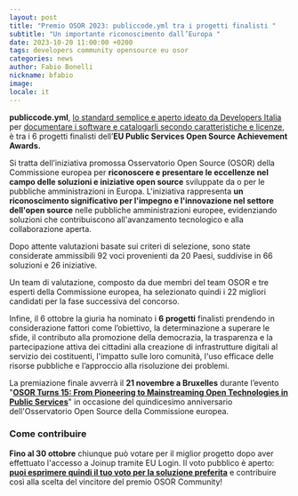 ```yaml
---
layout: post
title: "Premio OSOR 2023: publiccode.yml tra i progetti finalisti "
subtitle: "Un importante riconoscimento dall’Europa "
date: 2023-10-20 11:00:00 +0200
tags: developers community opensource eu osor
categories: news
author: Fabio Bonelli
nickname: bfabio
image:
locale: it
---
```



**publiccode.yml**, [lo standard semplice e aperto ideato da Developers
Italia](https://github.com/publiccodeyml/publiccode.yml) per [documentare
i software e catalogarli secondo caratteristiche e
licenze](https://medium.com/developers-italia/come-e-perch%C3%A9-automatizzare-il-controllo-qualit%C3%A0-nello-sviluppo-software-aab21cf72751),
è tra i 6 progetti finalisti dell’**EU Public Services Open Source Achievement
Awards.**

Si tratta dell’iniziativa promossa Osservatorio Open Source (OSOR) della
Commissione europea per **riconoscere e presentare le eccellenze nel campo delle
soluzioni e iniziative open source** sviluppate da o per le pubbliche
amministrazioni in Europa. L'iniziativa rappresenta **un riconoscimento
significativo per l'impegno e l'innovazione nel settore dell'open source** nelle
pubbliche amministrazioni europee, evidenziando soluzioni che contribuiscono
all'avanzamento tecnologico e alla collaborazione aperta.

Dopo attente valutazioni basate sui criteri di selezione, sono state considerate
ammissibili 92 voci provenienti da 20 Paesi, suddivise in 66 soluzioni e 26
iniziative.

Un team di valutazione, composto da due membri del team OSOR e tre esperti della
Commissione europea, ha selezionato quindi i 22 migliori candidati per la fase
successiva del concorso.

Infine, il 6 ottobre  la giuria  ha nominato i **6 progetti** finalisti prendendo
in considerazione fattori come l’obiettivo, la determinazione a superare le sfide,
il contributo alla promozione della democrazia, la trasparenza e la
partecipazione attiva dei cittadini alla creazione di infrastrutture digitali al
servizio dei costituenti, l'impatto sulle loro comunità, l'uso efficace delle
risorse pubbliche e l’approccio alla risoluzione dei problemi.

La premiazione finale avverrà il **21 novembre a Bruxelles** durante l’evento "**[OSOR
Turns 15: From Pioneering to Mainstreaming Open Technologies in Public
Services](https://osorturns15.eu/)**" in occasione del quindicesimo anniversario
dell'Osservatorio Open Source della Commissione europea.

### Come contribuire

**Fino al 30 ottobre** chiunque può votare per il miglior progetto dopo aver
effettuato l'accesso a Joinup tramite EU Login. Il voto pubblico è aperto: **[puoi
esprimere quindi il tuo voto per la soluzione
preferita](https://joinup.ec.europa.eu/collection/open-source-observatory-osor/osor-community-award-2023-voting)**
e  contribuire così alla scelta del vincitore del premio OSOR
Community!
